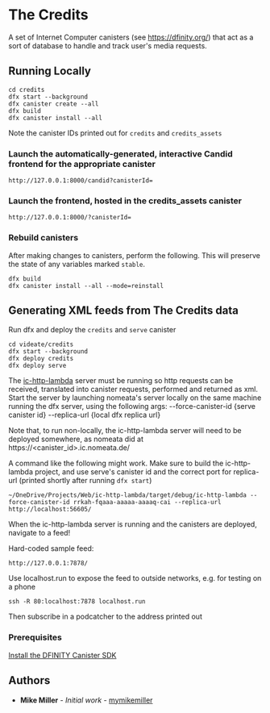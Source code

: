 # The Credits

A set of Internet Computer canisters (see https://dfinity.org/) that act as a
sort of database to handle and track user's media requests.

## Running Locally

```
cd credits
dfx start --background
dfx canister create --all
dfx build
dfx canister install --all
```

Note the canister IDs printed out for `credits` and `credits_assets`

### Launch the automatically-generated, interactive Candid frontend for the appropriate canister

`http://127.0.0.1:8000/candid?canisterId=`

### Launch the frontend, hosted in the credits_assets canister

`http://127.0.0.1:8000/?canisterId=`

### Rebuild canisters

After making changes to canisters, perform the following. This will preserve the state of any variables marked `stable`.

```
dfx build
dfx canister install --all --mode=reinstall
```

## Generating XML feeds from The Credits data

Run dfx and deploy the `credits` and `serve` canister

```
cd videate/credits
dfx start --background
dfx deploy credits
dfx deploy serve
```

The [ic-http-lambda](https://github.com/nomeata/ic-http-lambda/) server must be
running so http requests can be received, translated into canister requests,
performed and returned as xml. Start the server by launching nomeata's server
locally on the same machine running the dfx server, using the following args:
--force-canister-id {serve canister id} --replica-url {local dfx replica url}

Note that, to run non-locally, the ic-http-lambda server will need to be
deployed somewhere, as nomeata did at https://<canister_id>.ic.nomeata.de/

A command like the following might work. Make sure to build the ic-http-lambda
project, and use serve's canister id and the correct port for replica-url
(printed shortly after running `dfx start`)

```
~/OneDrive/Projects/Web/ic-http-lambda/target/debug/ic-http-lambda --force-canister-id rrkah-fqaaa-aaaaa-aaaaq-cai --replica-url http://localhost:56605/
```

When the ic-http-lambda server is running and the canisters are deployed,
navigate to a feed!

Hard-coded sample feed:
``` 
http://127.0.0.1:7878/
```

Use localhost.run to expose the feed to outside networks, e.g. for testing on a
phone

```
ssh -R 80:localhost:7878 localhost.run
```

Then subscribe in a podcatcher to the address printed out

### Prerequisites

[Install the DFINITY Canister SDK](https://sdk.dfinity.org/docs/quickstart/quickstart.html#download-and-install)

## Authors

* **Mike Miller** - *Initial work* - [mymikemiller](https://github.com/mymikemiller)
